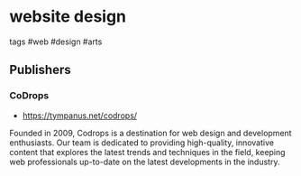 # website design

tags #web #design #arts


## Publishers

### CoDrops

* https://tympanus.net/codrops/

Founded in 2009, Codrops is a destination for web design and development enthusiasts. Our team is dedicated to providing high-quality, innovative content that explores the latest trends and techniques in the field, keeping web professionals up-to-date on the latest developments in the industry.


